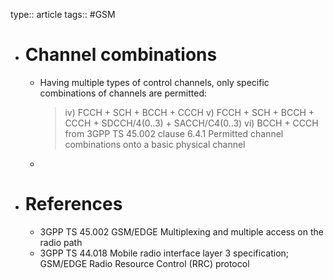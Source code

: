 type:: article
tags:: #GSM

- # Channel combinations
	- Having multiple types of control channels, only specific combinations of channels are permitted:
	  > iv) FCCH + SCH + BCCH + CCCH
	  v) FCCH + SCH + BCCH + CCCH + SDCCH/4(0..3) + SACCH/C4(0..3)
	  vi) BCCH + CCCH
	  from 3GPP TS 45.002 clause 6.4.1 Permitted channel combinations onto a basic physical channel
	-
- # References
	- 3GPP TS 45.002 GSM/EDGE Multiplexing and multiple access on the radio path
	- 3GPP TS 44.018 Mobile radio interface layer 3 specification; GSM/EDGE Radio Resource Control (RRC) protocol